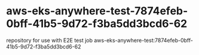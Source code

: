 # aws-eks-anywhere-test-7874efeb-0bff-41b5-9d72-f3ba5dd3bcd6-62
repository for use with E2E test job aws-eks-anywhere-test:7874efeb-0bff-41b5-9d72-f3ba5dd3bcd6-62
